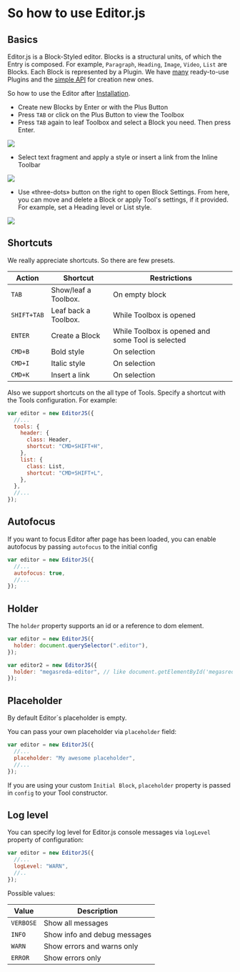 # So how to use Editor.js

## Basics

Editor.js is a Block-Styled editor. Blocks is a structural units, of which the Entry is composed.
For example, `Paragraph`, `Heading`, `Image`, `Video`, `List` are Blocks. Each Block is represented by a Plugin.
We have [many](http://github.com/editor-js/) ready-to-use Plugins and the [simple API](tools.md) for creation new ones.

So how to use the Editor after [Installation](installation.md).

- Create new Blocks by Enter or with the Plus Button
- Press `TAB` or click on the Plus Button to view the Toolbox
- Press `TAB` again to leaf Toolbox and select a Block you need. Then press Enter.

![](https://github.com/editor-js/list/raw/master/assets/example.gif)

- Select text fragment and apply a style or insert a link from the Inline Toolbar

![](https://capella.pics/7ccbcfcd-1c49-4674-bea7-71021468a1bd.jpg)

- Use «three-dots» button on the right to open Block Settings. From here, you can move and delete a Block
  or apply Tool's settings, if it provided. For example, set a Heading level or List style.

![](https://capella.pics/01a55381-46cd-47c7-b92e-34765434f2ca.jpg)

## Shortcuts

We really appreciate shortcuts. So there are few presets.

| Action      | Shortcut             | Restrictions                                      |
| ----------- | -------------------- | ------------------------------------------------- |
| `TAB`       | Show/leaf a Toolbox. | On empty block                                    |
| `SHIFT+TAB` | Leaf back a Toolbox. | While Toolbox is opened                           |
| `ENTER`     | Create a Block       | While Toolbox is opened and some Tool is selected |
| `CMD+B`     | Bold style           | On selection                                      |
| `CMD+I`     | Italic style         | On selection                                      |
| `CMD+K`     | Insert a link        | On selection                                      |

Also we support shortcuts on the all type of Tools. Specify a shortcut with the Tools configuration. For example:

```js
var editor = new EditorJS({
  //...
  tools: {
    header: {
      class: Header,
      shortcut: "CMD+SHIFT+H",
    },
    list: {
      class: List,
      shortcut: "CMD+SHIFT+L",
    },
  },
  //...
});
```

## Autofocus

If you want to focus Editor after page has been loaded, you can enable autofocus by passing `autofocus` to the initial config

```js
var editor = new EditorJS({
  //...
  autofocus: true,
  //...
});
```

## Holder

The `holder` property supports an id or a reference to dom element.

```js
var editor = new EditorJS({
  holder: document.querySelector(".editor"),
});

var editor2 = new EditorJS({
  holder: "megasreda-editor", // like document.getElementById('megasreda-editor')
});
```

## Placeholder

By default Editor\`s placeholder is empty.

You can pass your own placeholder via `placeholder` field:

```js
var editor = new EditorJS({
  //...
  placeholder: "My awesome placeholder",
  //...
});
```

If you are using your custom `Initial Block`, `placeholder` property is passed in `config` to your Tool constructor.

## Log level

You can specify log level for Editor.js console messages via `logLevel` property of configuration:

```js
var editor = new EditorJS({
  //...
  logLevel: "WARN",
  //..
});
```

Possible values:

| Value     | Description                  |
| --------- | ---------------------------- |
| `VERBOSE` | Show all messages            |
| `INFO`    | Show info and debug messages |
| `WARN`    | Show errors and warns only   |
| `ERROR`   | Show errors only             |
